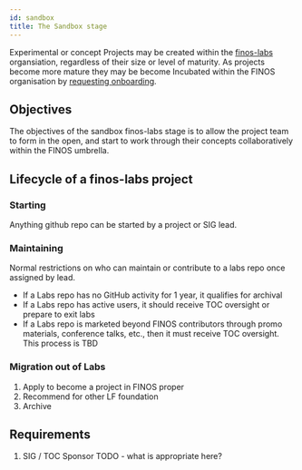 ```yaml
---
id: sandbox
title: The Sandbox stage
---
```


Experimental or concept Projects may be created within the [finos-labs](https://github.com/finos-labs/) organsiation, regardless of their size or level of maturity.  As projects become more mature they may be become Incubated within the FINOS organisation by [requesting onboarding](https://community.finos.org/docs/governance/software-projects/contribution/#contribution-of-an-existing-code-base-into-finos-as-a-new-project).

## Objectives

The objectives of the sandbox finos-labs stage is to allow the project team to form in the open, and start to work through their concepts collaboratively within the FINOS umbrella.     

## Lifecycle of a finos-labs project

### Starting

Anything github repo can be started by a project or SIG lead.

### Maintaining

Normal restrictions on who can maintain or contribute to a labs repo once assigned by lead.
* If a Labs repo has no GitHub activity for 1 year, it qualifies for archival
* If a Labs repo has active users, it should receive TOC oversight or prepare to exit labs
* If a Labs repo is marketed beyond FINOS contributors through promo materials, conference talks, etc., then it must receive TOC oversight. This process is TBD

### Migration out of Labs

1. Apply to become a project in FINOS proper
2. Recommend for other LF foundation
3. Archive

## Requirements

1. SIG / TOC Sponsor
TODO - what is appropriate here?
